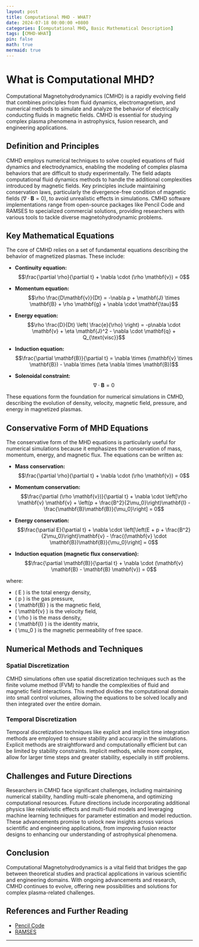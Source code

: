 ```yaml
---
layout: post
title: Computational MHD - WHAT?
date: 2024-07-18 00:00:00 +0800
categories: [Computational MHD, Basic Mathematical Description]
tags: [CMHD-WHAT]
pin: false
math: true
mermaid: true
---
```


# What is Computational MHD?

Computational Magnetohydrodynamics (CMHD) is a rapidly evolving field that combines principles from fluid dynamics, electromagnetism, and numerical methods to simulate and analyze the behavior of electrically conducting fluids in magnetic fields. CMHD is essential for studying complex plasma phenomena in astrophysics, fusion research, and engineering applications.

## Definition and Principles

CMHD employs numerical techniques to solve coupled equations of fluid dynamics and electrodynamics, enabling the modeling of complex plasma behaviors that are difficult to study experimentally. The field adapts computational fluid dynamics methods to handle the additional complexities introduced by magnetic fields. Key principles include maintaining conservation laws, particularly the divergence-free condition of magnetic fields ($\nabla \cdot \mathbf{B} = 0$), to avoid unrealistic effects in simulations. CMHD software implementations range from open-source packages like Pencil Code and RAMSES to specialized commercial solutions, providing researchers with various tools to tackle diverse magnetohydrodynamic problems.

## Key Mathematical Equations

The core of CMHD relies on a set of fundamental equations describing the behavior of magnetized plasmas. These include:

- **Continuity equation:**  
  $$\frac{\partial \rho}{\partial t} + \nabla \cdot (\rho \mathbf{v}) = 0$$

- **Momentum equation:**  
  $$\rho \frac{D\mathbf{v}}{Dt} = -\nabla p + \mathbf{J} \times \mathbf{B} + \rho \mathbf{g} + \nabla \cdot \mathbf{\tau}$$

- **Energy equation:**  
  $$\rho \frac{D}{Dt} \left( \frac{e}{\rho} \right) = -p\nabla \cdot \mathbf{v} + \eta \mathbf{J}^2 - \nabla \cdot \mathbf{q} + Q_{\text{visc}}$$

- **Induction equation:**  
  $$\frac{\partial \mathbf{B}}{\partial t} = \nabla \times (\mathbf{v} \times \mathbf{B}) - \nabla \times (\eta \nabla \times \mathbf{B})$$

- **Solenoidal constraint:**  
  $$\nabla \cdot \mathbf{B} = 0$$

These equations form the foundation for numerical simulations in CMHD, describing the evolution of density, velocity, magnetic field, pressure, and energy in magnetized plasmas.

## Conservative Form of MHD Equations

The conservative form of the MHD equations is particularly useful for numerical simulations because it emphasizes the conservation of mass, momentum, energy, and magnetic flux. The equations can be written as:

- **Mass conservation:**  
  $$\frac{\partial \rho}{\partial t} + \nabla \cdot (\rho \mathbf{v}) = 0$$

- **Momentum conservation:**  
  $$\frac{\partial (\rho \mathbf{v})}{\partial t} + \nabla \cdot \left[\rho \mathbf{v} \mathbf{v} + \left(p + \frac{B^2}{2\mu_0}\right)\mathbf{I} - \frac{\mathbf{B}\mathbf{B}}{\mu_0}\right] = 0$$

- **Energy conservation:**  
  $$\frac{\partial E}{\partial t} + \nabla \cdot \left[\left(E + p + \frac{B^2}{2\mu_0}\right)\mathbf{v} - \frac{(\mathbf{v} \cdot \mathbf{B})\mathbf{B}}{\mu_0}\right] = 0$$

- **Induction equation (magnetic flux conservation):**  
  $$\frac{\partial \mathbf{B}}{\partial t} + \nabla \cdot (\mathbf{v} \mathbf{B} - \mathbf{B} \mathbf{v}) = 0$$

where:

- \( E \) is the total energy density,
- \( p \) is the gas pressure,
- \( \mathbf{B} \) is the magnetic field,
- \( \mathbf{v} \) is the velocity field,
- \( \rho \) is the mass density,
- \( \mathbf{I} \) is the identity matrix,
- \( \mu_0 \) is the magnetic permeability of free space.

## Numerical Methods and Techniques

### Spatial Discretization

CMHD simulations often use spatial discretization techniques such as the finite volume method (FVM) to handle the complexities of fluid and magnetic field interactions. This method divides the computational domain into small control volumes, allowing the equations to be solved locally and then integrated over the entire domain.

### Temporal Discretization

Temporal discretization techniques like explicit and implicit time integration methods are employed to ensure stability and accuracy in the simulations. Explicit methods are straightforward and computationally efficient but can be limited by stability constraints. Implicit methods, while more complex, allow for larger time steps and greater stability, especially in stiff problems.

## Challenges and Future Directions

Researchers in CMHD face significant challenges, including maintaining numerical stability, handling multi-scale phenomena, and optimizing computational resources. Future directions include incorporating additional physics like relativistic effects and multi-fluid models and leveraging machine learning techniques for parameter estimation and model reduction. These advancements promise to unlock new insights across various scientific and engineering applications, from improving fusion reactor designs to enhancing our understanding of astrophysical phenomena.

## Conclusion

Computational Magnetohydrodynamics is a vital field that bridges the gap between theoretical studies and practical applications in various scientific and engineering domains. With ongoing advancements and research, CMHD continues to evolve, offering new possibilities and solutions for complex plasma-related challenges.

## References and Further Reading

- [Pencil Code](https://pencil-code.nordita.org/)
- [RAMSES](https://www.ics.uzh.ch/~teyssier/Site/RAMSES.html)

---
